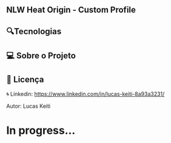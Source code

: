 ## NLW Heat Origin - Custom Profile

## 🔍Tecnologias

## 💻 Sobre o Projeto

## 📝 Licença

🌀 Linkedin: https://www.linkedin.com/in/lucas-keiti-8a93a3231/

Autor: Lucas Keiti

# In progress...
